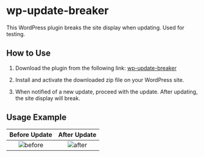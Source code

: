 # wp-update-breaker
This WordPress plugin breaks the site display when updating. Used for testing.

## How to Use

1. Download the plugin from the following link: [wp-update-breaker](https://kinosuke01.github.io/wp-update-breaker/wp-update-breaker.1.0.zip)

2. Install and activate the downloaded zip file on your WordPress site.

3. When notified of a new update, proceed with the update. After updating, the site display will break.

## Usage Example

| Before Update | After Update |
| :---: | :---: |
| ![before](https://github.com/user-attachments/assets/a5c8b301-ea5d-4bf5-bbff-fe7031f36351) | ![after](https://github.com/user-attachments/assets/99418dc9-c4e9-4cd3-ad92-b260f550f42e) |

